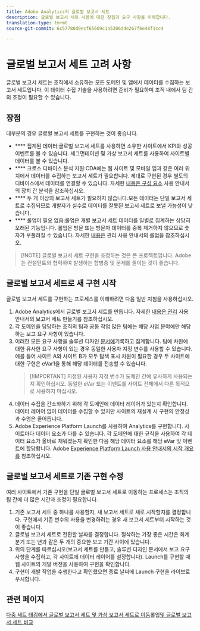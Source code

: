 ```yaml
---
title: Adobe Analytics의 글로벌 보고서 세트
description: 글로벌 보고서 세트 사용에 대한 장점과 요구 사항을 이해합니다.
translation-type: tm+mt
source-git-commit: 6c57780d0ecf65669c1a5306dde267f6e48f1cc4

---
```



# 글로벌 보고서 세트 고려 사항

글로벌 보고서 세트는 조직에서 소유하는 모든 도메인 및 앱에서 데이터를 수집하는 보고서 세트입니다. 이 데이터 수집 기술을 사용하려면 준비가 필요하며 조직 내에서 팀 간의 조정이 필요할 수 있습니다.

## 장점

대부분의 경우 글로벌 보고서 세트를 구현하는 것이 좋습니다.

* **** 집계된 데이터:글로벌 보고서 세트를 사용하면 소유한 사이트에서 KPI와 성공 이벤트를 볼 수 있습니다. 세그먼테이션 및 가상 보고서 세트를 사용하여 사이트별 데이터를 볼 수 있습니다.
* **** 크로스 디바이스 분석 지원:CDA에는 웹 사이트 및 모바일 앱과 같은 여러 위치에서 데이터를 수집하는 보고서 세트가 필요합니다. 제대로 구현된 경우 별도의 디바이스에서 데이터를 연결할 수 있습니다. 자세한 [내용은 구성 요소](../../components/cda/cda-home.md) 사용 안내서의 장치 간 분석을 참조하십시오.
* **** 두 개 이상의 보고서 세트가 필요하지 않습니다.모든 데이터는 단일 보고서 세트로 수집되므로 개발자가 실수로 데이터를 잘못된 보고서 세트로 보낼 가능성이 낮습니다.
* **** 롤업이 필요 없음:롤업은 개별 보고서 세트 데이터를 일별로 집계하는 상당히 오래된 기능입니다. 롤업은 방문 또는 방문자 데이터를 중복 제거하지 않으므로 숫자가 부풀려질 수 있습니다. 자세한 [내용은](../../admin/c-manage-report-suites/rollup-report-suite.md) 관리 사용 안내서의 롤업을 참조하십시오.

> [!NOTE] 글로벌 보고서 세트 구현을 조정하는 것은 큰 프로젝트입니다. Adobe는 컨설턴트와 협력하여 발생하는 합병증 및 문제를 줄이는 것이 좋습니다.

## 글로벌 보고서 세트로 새 구현 시작

글로벌 보고서 세트를 구현하는 프로세스를 이해하려면 다음 일반 지침을 사용하십시오.

1. Adobe Analytics에서 글로벌 보고서 세트를 만듭니다. 자세한 [내용은 관리](../../admin/admin-console/create-report-suite.md) 사용 안내서의 보고서 세트 만들기를 참조하십시오.
2. 각 도메인을 담당하는 조직의 팀과 공동 작업 많은 팀에는 해당 사업 분야에만 해당하는 보고 요구 사항이 있습니다.
3. 이러한 모든 요구 사항을 솔루션 디자인 [문서에](solution-design.md)기록하고 집계합니다. 팀에 차원에 대한 유사한 요구 사항이 있는 경우 동일한 사용자 지정 변수를 사용할 수 있습니다. 예를 들어 사이트 A와 사이트 B가 모두 탐색 표시 차원이 필요한 경우 두 사이트에 대한 구현은 eVar1을 통해 해당 데이터를 전송할 수 있습니다.
   > [!IMPORTANT] 지정된 사용자 지정 변수가 도메인 간에 유사하게 사용되는지 확인하십시오. 동일한 eVar 또는 이벤트를 사이트 전체에서 다른 목적으로 사용하지 마십시오.
4. 데이터 수집을 간소화하기 위해 각 도메인에 데이터 레이어가 있는지 확인합니다. 데이터 레이어 없이 데이터를 수집할 수 있지만 사이트의 재설계 시 구현의 안정성과 수명은 줄어듭니다.
5. Adobe Experience Platform Launch를 사용하여 Analytics를 구현합니다. 사이트마다 데이터 요소가 다를 수 있습니다. 각 도메인에 대한 규칙을 사용하여 각 데이터 요소가 올바로 채워졌는지 확인한 다음 해당 데이터 요소를 해당 eVar 및 이벤트에 할당합니다. Adobe [Experience Platform Launch 사용 안내서의 시작 개요를](https://docs.adobe.com/content/help/en/launch/using/overview.html) 참조하십시오.

## 글로벌 보고서 세트로 기존 구현 수정

여러 사이트에서 기존 구현을 단일 글로벌 보고서 세트로 이동하는 프로세스는 조직의 팀 간에 더 많은 시간과 조정이 필요합니다.

1. 기존 보고서 세트 중 하나를 사용할지, 새 보고서 세트로 새로 시작할지를 결정합니다. 구현에서 기존 변수의 사용을 변경하려는 경우 새 보고서 세트부터 시작하는 것이 좋습니다.
2. 글로벌 보고서 세트로 전환할 날짜를 결정합니다. 절삭하는 가장 좋은 시간은 회계 분기 또는 년과 같은 두 개의 중요한 보고 기간 사이에 있습니다.
3. 위의 단계를 따르십시오(보고서 세트를 만들고, 솔루션 디자인 문서에서 보고 요구 사항을 수집하고, 각 사이트에 데이터 레이어를 설정합니다). Launch를 구현할 때 웹 사이트의 개발 버전을 사용하여 구현을 확인합니다.
4. 구현이 개발 작업을 수행한다고 확인했으면 종료 날짜에 Launch 구현을 라이브로 푸시합니다.

## 관련 페이지

[다중 세트 태깅에서 글로벌 보고서 세트 및 가상 보고서 세트로 이동](../../components/vrs/vrs-considerations.md)롤업[및 글로벌 보고서 세트 비교](../../admin/c-manage-report-suites/rollup-report-suite.md)